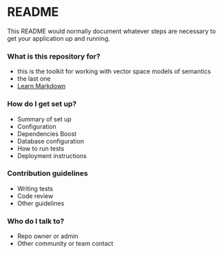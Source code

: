 # README #

This README would normally document whatever steps are necessary to get your application up and running.

### What is this repository for? ###

* this is the toolkit for working with vector space models of semantics
* the last one
* [Learn Markdown](https://bitbucket.org/tutorials/markdowndemo)

### How do I get set up? ###

* Summary of set up
* Configuration
* Dependencies
Boost
* Database configuration
* How to run tests
* Deployment instructions

### Contribution guidelines ###

* Writing tests
* Code review
* Other guidelines

### Who do I talk to? ###

* Repo owner or admin
* Other community or team contact